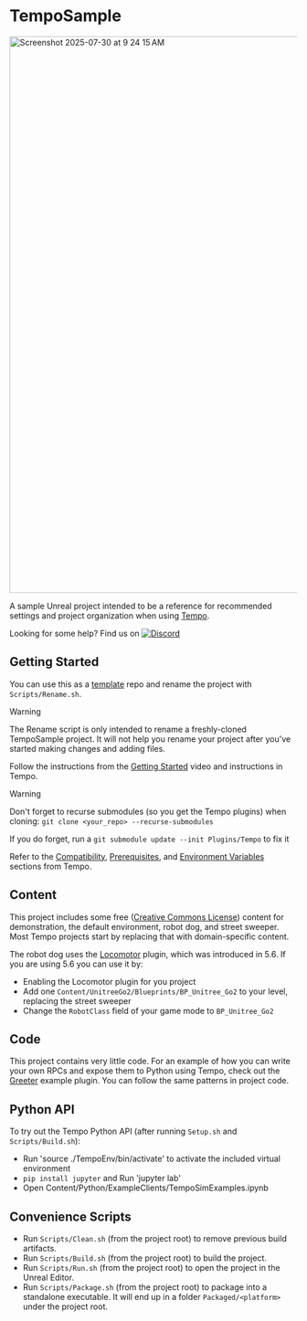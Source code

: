 # TempoSample

<img width="1914" height="975" alt="Screenshot 2025-07-30 at 9 24 15 AM" src="https://github.com/user-attachments/assets/f8422d2a-37d2-4e70-a418-f72537fd8d80" />

A sample Unreal project intended to be a reference for recommended settings and project organization when using [Tempo](https://github.com/tempo-sim/Tempo).

Looking for some help? Find us on [![Discord](https://img.shields.io/badge/Discord-Join%20Server-5865F2?logo=discord&logoColor=white)](https://discord.gg/bKa2hnGYnw)

## Getting Started
You can use this as a [template](https://docs.github.com/en/repositories/creating-and-managing-repositories/creating-a-repository-from-a-template) repo and rename the project with `Scripts/Rename.sh`.

> [!Warning]
> The Rename script is only intended to rename a freshly-cloned TempoSample project. It will not help you rename your project after you've started making changes and adding files.

Follow the instructions from the [Getting Started](https://github.com/tempo-sim/Tempo?tab=readme-ov-file#getting-started) video and instructions in Tempo.

> [!Warning]
> Don't forget to recurse submodules (so you get the Tempo plugins) when cloning:
`git clone <your_repo> --recurse-submodules`
> 
> If you do forget, run a `git submodule update --init Plugins/Tempo` to fix it

Refer to the [Compatibility](https://github.com/tempo-sim/Tempo/tree/release#compatibility), [Prerequisites](https://github.com/tempo-sim/Tempo/tree/release?tab=readme-ov-file#prerequisites), and [Environment Variables](https://github.com/tempo-sim/Tempo/tree/release?tab=readme-ov-file#environment-variables) sections from Tempo.

## Content
This project includes some free ([Creative Commons License](https://creativecommons.org/licenses/by/4.0/)) content for demonstration, the default environment, robot dog, and street sweeper. Most Tempo projects start by replacing that with domain-specific content.

The robot dog uses the [Locomotor](https://dev.epicgames.com/community/learning/tutorials/EkxO/unreal-engine-procedural-animation-with-a-locomotor) plugin, which was introduced in 5.6. If you are using 5.6 you can use it by:
- Enabling the Locomotor plugin for you project
- Add one `Content/UnitreeGo2/Blueprints/BP_Unitree_Go2` to your level, replacing the street sweeper
- Change the `RobotClass` field of your game mode to `BP_Unitree_Go2`

## Code
This project contains very little code. For an example of how you can write your own RPCs and expose them to Python using Tempo, check out the [Greeter](https://github.com/tempo-sim/Greeter/) example plugin. You can follow the same patterns in project code.

## Python API
To try out the Tempo Python API (after running `Setup.sh` and `Scripts/Build.sh`):
- Run 'source ./TempoEnv/bin/activate' to activate the included virtual environment
- `pip install jupyter` and Run 'jupyter lab'
- Open Content/Python/ExampleClients/TempoSimExamples.ipynb

## Convenience Scripts
- Run `Scripts/Clean.sh` (from the project root) to remove previous build artifacts.
- Run `Scripts/Build.sh` (from the project root) to build the project.
- Run `Scripts/Run.sh` (from the project root) to open the project in the Unreal Editor.
- Run `Scripts/Package.sh` (from the project root) to package into a standalone executable. It will end up in a folder `Packaged/<platform>` under the project root.
